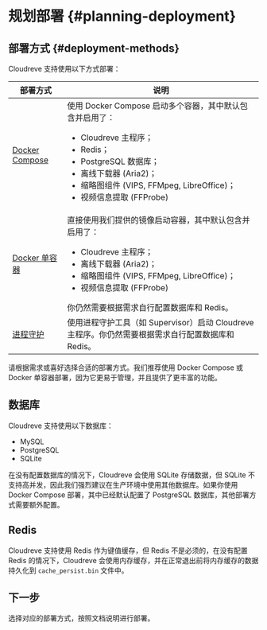 # 规划部署 {#planning-deployment}

## 部署方式 {#deployment-methods}

Cloudreve 支持使用以下方式部署：

| 部署方式                              | 说明                                                                                                                                                                                                                                                                |
| ------------------------------------- | ------------------------------------------------------------------------------------------------------------------------------------------------------------------------------------------------------------------------------------------------------------------- |
| [Docker Compose](./docker-compose.md) | 使用 Docker Compose 启动多个容器，其中默认包含并启用了： <ul><li>Cloudreve 主程序；</li><li>Redis；</li><li>PostgreSQL 数据库；</li><li>离线下载器 (Aria2)；</li><li>缩略图组件 (VIPS, FFMpeg, LibreOffice)；</li><li>视频信息提取 (FFProbe)</li></ul>              |
| [Docker 单容器](./docker.md)          | 直接使用我们提供的镜像启动容器，其中默认包含并启用了： <ul><li>Cloudreve 主程序；</li><li>离线下载器 (Aria2)；</li><li>缩略图组件 (VIPS, FFMpeg, LibreOffice)；</li><li>视频信息提取 (FFProbe)</li></ul> 你仍然需要根据需求自行配置数据库和 Redis。 |
| [进程守护](./supervisor.md)           | 使用进程守护工具（如 Supervisor）启动 Cloudreve 主程序。你仍然需要根据需求自行配置数据库和 Redis。                                                                                                                                                                  |

请根据需求或喜好选择合适的部署方式。我们推荐使用 Docker Compose 或 Docker 单容器部署，因为它更易于管理，并且提供了更丰富的功能。

## 数据库

Cloudreve 支持使用以下数据库：

- MySQL
- PostgreSQL
- SQLite

在没有配置数据库的情况下，Cloudreve 会使用 SQLite 存储数据，但 SQLite 不支持高并发，因此我们强烈建议在生产环境中使用其他数据库。如果你使用 Docker Compose 部署，其中已经默认配置了 PostgreSQL 数据库，其他部署方式需要额外配置。

## Redis

Cloudreve 支持使用 Redis 作为键值缓存，但 Redis 不是必须的，在没有配置 Redis 的情况下，Cloudreve 会使用内存缓存，并在正常退出前将内存缓存的数据持久化到 `cache_persist.bin` 文件中。

## 下一步

选择对应的部署方式，按照文档说明进行部署。
